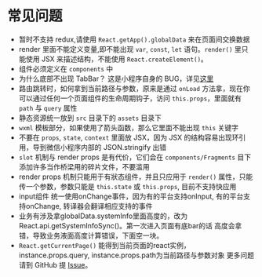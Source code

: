 # 常见问题

- 暂时不支持 redux,请使用 `React.getApp().globalData` 来在页面间交换数据
- render 里面不能定义变量,即不能出现 `var`, `const`, `let` 语句。`render()` 里只能使用 JSX 来描述结构，不能使用 `React.createElement()`。
- 组件必须定义在 `components` 中
- 为什么底部不出现 TabBar？ 这是小程序自身的 BUG，详见[这里](https://www.cnblogs.com/bellagao/p/6291880.html)
- 路由跳转时，如何拿到当前路径与参数，原来是通过 `onLoad` 方法拿，现在你可以通过任何一个页面组件的生命周期钩子，访问 `this.props`，里面就有 `path` 与 `query` 属性
- 静态资源统一放到 `src` 目录下的 `assets` 目录下
- `wxml` 模板部分，如果使用了箭头函数，那么它里面不能出现 `this` 关键字
- 不要在 `props`, `state`, `context` 里面放 JSX，因为 JSX 的结构容易出现环引用，导到微信小程序内部的 JSON.stringify 出错
- `slot` 机制与 render props 是有代价，它们会在 `components/Fragments` 目下添加许多当作桥梁用的碎片文件，不要滥用
- render props 机制只能用于有狀态组件，并且只应用于 `render()` 属性，只能传一个参数，参数只能是 `this.state` 或 `this.props`, 目前不支持快应用
- input组件 统一使用onChange事件，因为有的平台支持onInput, 有的平台支持onChange, 转译器会翻译相应支持的事件
- 业务有涉及拿globalData.systemInfo里面高度的，改为React.api.getSystemInfoSync()。第一次进入页面有底bar的话 高度会拿错，导致业务液面高度计算错误，下面空一块。
- `React.getCurrentPage()` 能得到当前页面的react实例， instance.props.query, instance.props.path为当前路径与参数对象
更多问题请到 GitHub 提 [Issue](https://github.com/roland-reed/nanachi-cli/issues)。
